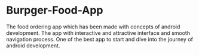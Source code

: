 # Burpger-Food-App
The food ordering app which has been made with concepts of android development. The app with interactive and attractive interface and smooth navigation process. One of the best app to start and dive into the journey of android development.
